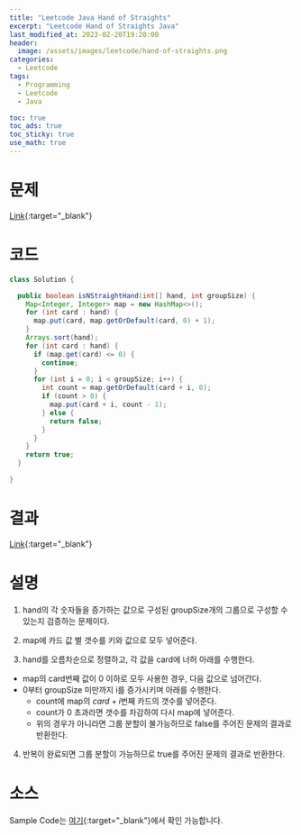 ```yaml
---
title: "Leetcode Java Hand of Straights"
excerpt: "Leetcode Hand of Straights Java"
last_modified_at: 2023-02-20T19:20:00
header:
  image: /assets/images/leetcode/hand-of-straights.png
categories:
  - Leetcode
tags:
  - Programming
  - Leetcode
  - Java

toc: true
toc_ads: true
toc_sticky: true
use_math: true
---
```

# 문제
[Link](https://leetcode.com/problems/hand-of-straights){:target="_blank"}

# 코드
```java
class Solution {

  public boolean isNStraightHand(int[] hand, int groupSize) {
    Map<Integer, Integer> map = new HashMap<>();
    for (int card : hand) {
      map.put(card, map.getOrDefault(card, 0) + 1);
    }
    Arrays.sort(hand);
    for (int card : hand) {
      if (map.get(card) <= 0) {
        continue;
      }
      for (int i = 0; i < groupSize; i++) {
        int count = map.getOrDefault(card + i, 0);
        if (count > 0) {
          map.put(card + i, count - 1);
        } else {
          return false;
        }
      }
    }
    return true;
  }

}
```

# 결과
[Link](https://leetcode.com/problems/hand-of-straights/submissions/901495118/){:target="_blank"}

# 설명
1. hand의 각 숫자들을 증가하는 값으로 구성된 groupSize개의 그룹으로 구성할 수 있는지 검증하는 문제이다.

2. map에 카드 값 별 갯수를 키와 값으로 모두 넣어준다.

3. hand를 오름차순으로 정렬하고, 각 값을 card에 너허 아래를 수행한다.
- map의 card번째 값이 0 이하로 모두 사용한 경우, 다음 값으로 넘어간다.
- 0부터 groupSize 미만까지 i를 증가시키며 아래를 수행한다.
  - count에 map의 $card + i$번째 카드의 갯수를 넣어준다.
  - count가 0 초과라면 갯수를 차감하여 다시 map에 넣어준다.
  - 위의 경우가 아니라면 그룹 분할이 불가능하므로 false를 주어진 문제의 결과로 반환한다.

4. 반복이 완료되면 그룹 분할이 가능하므로 true를 주어진 문제의 결과로 반환한다.

# 소스
Sample Code는 [여기](https://github.com/GracefulSoul/leetcode/blob/master/src/main/java/gracefulsoul/problems/HandOfStraights.java){:target="_blank"}에서 확인 가능합니다.
